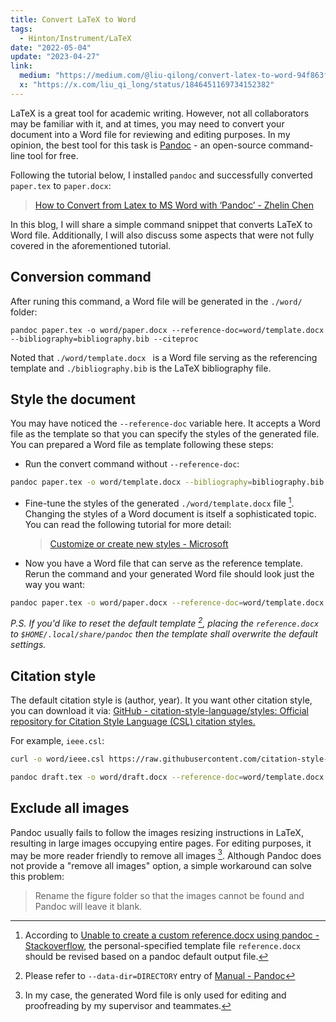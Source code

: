 ```yaml
---
title: Convert LaTeX to Word
tags:
  - Hinton/Instrument/LaTeX
date: "2022-05-04"
update: "2023-04-27"
link:
  medium: "https://medium.com/@liu-qilong/convert-latex-to-word-94f863f4dbdc"
  x: "https://x.com/liu_qi_long/status/1846451169734152382"
---
```


LaTeX is a great tool for academic writing. However, not all collaborators may be familiar with it, and at times, you may need to convert your document into a Word file for reviewing and editing purposes. In my opinion, the best tool for this task is [Pandoc](https://pandoc.org) - an open-source command-line tool for free.

Following the tutorial below, I installed `pandoc` and successfully converted `paper.tex` to `paper.docx`:

> [How to Convert from Latex to MS Word with ‘Pandoc’ - Zhelin Chen](https://medium.com/@zhelinchen91/how-to-convert-from-latex-to-ms-word-with-pandoc-f2045a762293)

In this blog, I will share a simple command snippet that converts LaTeX to Word file. Additionally, I will also discuss some aspects that were not fully covered in the aforementioned tutorial.

## Conversion command

After runing this command, a Word file will be generated in the `./word/` folder:

```
pandoc paper.tex -o word/paper.docx --reference-doc=word/template.docx --bibliography=bibliography.bib --citeproc
```

Noted that `./word/template.docx ` is a Word file serving as the referencing template and `./bibliography.bib` is the LaTeX bibliography file.

## Style the document

You may have noticed the `--reference-doc` variable here. It accepts a Word file as the template so that you can specify the styles of the generated file. You can prepared a Word file as template following these steps:

- Run the convert command without `--reference-doc`:

```bash
pandoc paper.tex -o word/template.docx --bibliography=bibliography.bib --citeproc
```

- Fine-tune the styles of the generated `./word/template.docx` file [^1]. Changing the styles of a Word document is itself a sophisticated topic. You can read the following tutorial for more detail:
	> [Customize or create new styles - Microsoft](https://support.microsoft.com/en-us/office/customize-or-create-new-styles-d38d6e47-f6fc-48eb-a607-1eb120dec563)
- Now you have a Word file that can serve as the reference template. Rerun the command and your generated Word file should look just the way you want:

```bash
pandoc paper.tex -o word/paper.docx --reference-doc=word/template.docx --bibliography=bibliography.bib --citeproc
```

[^1]: According to [Unable to create a custom reference.docx using pandoc - Stackoverflow](https://stackoverflow.com/questions/58642039/unable-to-create-a-custom-reference-docx-using-pandoc), the personal-specified template file `reference.docx` should be revised based on a pandoc default output file.

_P.S. If you'd like to reset the default template [^2], placing the `reference.docx` to `$HOME/.local/share/pandoc` then the template shall overwrite the default settings._

[^2]: Please refer to `--data-dir=DIRECTORY` entry of [Manual - Pandoc](https://pandoc.org/MANUAL.html)

## Citation style

The default citation style is (author, year). It you want other citation style, you can download it via: [GitHub - citation-style-language/styles: Official repository for Citation Style Language (CSL) citation styles.](https://github.com/citation-style-language/styles)

For example, `ieee.csl`:

```bash
curl -o word/ieee.csl https://raw.githubusercontent.com/citation-style-language/styles/master/ieee.csl

pandoc draft.tex -o word/draft.docx --reference-doc=word/template.docx --bibliography=ref.bib --citeproc --csl=word/ieee.csl
```

## Exclude all images

Pandoc usually fails to follow the images resizing instructions in LaTeX, resulting in large images occupying entire pages. For editing purposes, it may be more reader friendly to remove all images [^3]. Although Pandoc does not provide a "remove all images" option, a simple workaround can solve this problem: 

> Rename the figure folder so that the images cannot be found and Pandoc will leave it blank.

[^3]: In my case, the generated Word file is only used for editing and proofreading by my supervisor and teammates.